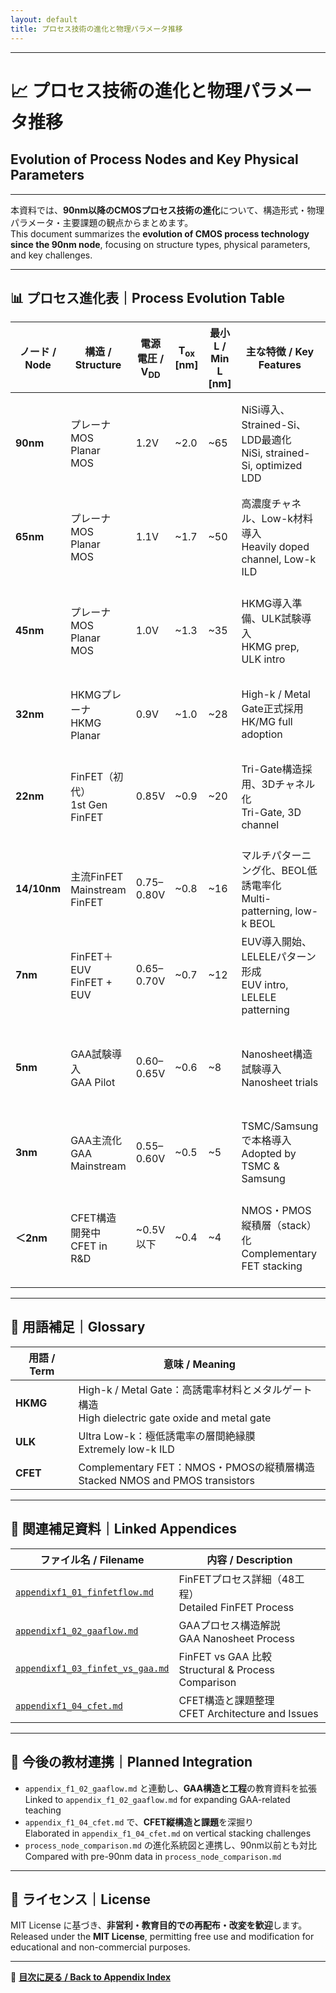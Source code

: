 ```yaml
---
layout: default
title: プロセス技術の進化と物理パラメータ推移  
---
```


---

# 📈 プロセス技術の進化と物理パラメータ推移  
## Evolution of Process Nodes and Key Physical Parameters

---

本資料では、**90nm以降のCMOSプロセス技術の進化**について、構造形式・物理パラメータ・主要課題の観点からまとめます。  
This document summarizes the **evolution of CMOS process technology since the 90nm node**, focusing on structure types, physical parameters, and key challenges.

---

## 📊 プロセス進化表｜Process Evolution Table

| ノード / **Node** | 構造 / **Structure** | 電源電圧 / **V<sub>DD</sub>** | **T<sub>ox</sub> [nm]** | 最小L / **Min L [nm]** | 主な特徴 / **Key Features** | 技術課題 / **Challenges** |
|------------------|----------------------|-------------------------------|--------------------------|-------------------------|------------------------------|----------------------------|
| **90nm**         | プレーナMOS<br>Planar MOS | 1.2V | ~2.0 | ~65 | NiSi導入、Strained-Si、LDD最適化<br>NiSi, strained-Si, optimized LDD | リーク電流、寄生容量、リソグラフィ限界<br>Leakage, parasitics, lithography |
| **65nm**         | プレーナMOS<br>Planar MOS | 1.1V | ~1.7 | ~50 | 高濃度チャネル、Low-k材料導入<br>Heavily doped channel, Low-k ILD | 短チャネル効果、配線遅延<br>SCE, interconnect delay |
| **45nm**         | プレーナMOS<br>Planar MOS | 1.0V | ~1.3 | ~35 | HKMG導入準備、ULK試験導入<br>HKMG prep, ULK intro | ゲート制御限界、Variability拡大<br>Gate control limit, variability |
| **32nm**         | HKMGプレーナ<br>HKMG Planar | 0.9V | ~1.0 | ~28 | High-k / Metal Gate正式採用<br>HK/MG full adoption | V<sub>t</sub>ばらつき、T<sub>inv</sub>制御困難<br>V<sub>t</sub> variation, T<sub>inv</sub> control |
| **22nm**         | FinFET（初代）<br>1st Gen FinFET | 0.85V | ~0.9 | ~20 | Tri-Gate構造採用、3Dチャネル化<br>Tri-Gate, 3D channel | Finばらつき、設計難度増加<br>Fin variation, design complexity |
| **14/10nm**      | 主流FinFET<br>Mainstream FinFET | 0.75–0.80V | ~0.8 | ~16 | マルチパターニング化、BEOL低誘電率化<br>Multi-patterning, low-k BEOL | SRAM縮小限界、配線混雑<br>SRAM scaling limit, routing congestion |
| **7nm**          | FinFET＋EUV<br>FinFET + EUV | 0.65–0.70V | ~0.7 | ~12 | EUV導入開始、LELELEパターン形成<br>EUV intro, LELELE patterning | 遮光膜設計、熱分布管理<br>Mask design, thermal issues |
| **5nm**          | GAA試験導入<br>GAA Pilot | 0.60–0.65V | ~0.6 | ~8 | Nanosheet構造試験導入<br>Nanosheet trials | シート幅制御、Routing困難<br>Sheet width control, poor routability |
| **3nm**          | GAA主流化<br>GAA Mainstream | 0.55–0.60V | ~0.5 | ~5 | TSMC/Samsungで本格導入<br>Adopted by TSMC & Samsung | 高密度寄生、ばらつき管理<br>Parasitics, process variability |
| **＜2nm**        | CFET構造開発中<br>CFET in R&D | ~0.5V以下 | ~0.4 | ~4 | NMOS・PMOS縦積層（stack）化<br>Complementary FET stacking | 熱干渉、電源/配線分離難<br>Thermal interference, power-routing split |

---

## 🧠 用語補足｜Glossary

| 用語 / Term | 意味 / Meaning |
|-------------|----------------|
| **HKMG** | High-k / Metal Gate：高誘電率材料とメタルゲート構造<br>High dielectric gate oxide and metal gate |
| **ULK** | Ultra Low-k：極低誘電率の層間絶縁膜<br>Extremely low-k ILD |
| **CFET** | Complementary FET：NMOS・PMOSの縦積層構造<br>Stacked NMOS and PMOS transistors |

---

## 🔗 関連補足資料｜Linked Appendices

| ファイル名 / Filename | 内容 / Description |
|------------------------|---------------------|
| [`appendixf1_01_finfetflow.md`](appendixf1_01_finfetflow.md) | FinFETプロセス詳細（48工程）<br>Detailed FinFET Process |
| [`appendixf1_02_gaaflow.md`](appendixf1_02_gaaflow.md) | GAAプロセス構造解説<br>GAA Nanosheet Process |
| [`appendixf1_03_finfet_vs_gaa.md`](appendixf1_03_finfet_vs_gaa.md) | FinFET vs GAA 比較<br>Structural & Process Comparison |
| [`appendixf1_04_cfet.md`](appendixf1_04_cfet.md) | CFET構造と課題整理<br>CFET Architecture and Issues |

---

## 🧩 今後の教材連携｜Planned Integration

- `appendix_f1_02_gaaflow.md` と連動し、**GAA構造と工程**の教育資料を拡張  
  Linked to `appendix_f1_02_gaaflow.md` for expanding GAA-related teaching
- `appendix_f1_04_cfet.md` で、**CFET縦構造と課題**を深掘り  
  Elaborated in `appendix_f1_04_cfet.md` on vertical stacking challenges
- `process_node_comparison.md` の進化系統図と連携し、90nm以前とも対比  
  Compared with pre-90nm data in `process_node_comparison.md`

---

## 📄 ライセンス｜License

MIT License に基づき、**非営利・教育目的での再配布・改変を歓迎**します。  
Released under the **MIT License**, permitting free use and modification for educational and non-commercial purposes.

---

📎 **[目次に戻る / Back to Appendix Index](./)**  
